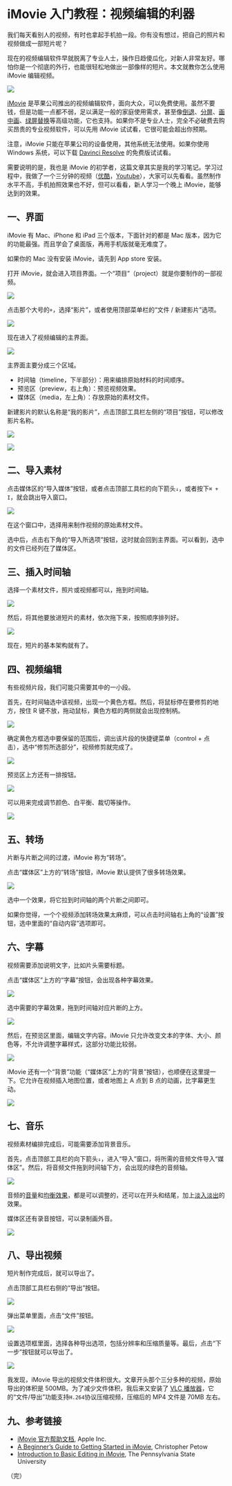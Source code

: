 # iMovie 入门教程：视频编辑的利器

我们每天看别人的视频，有时也拿起手机拍一段。你有没有想过，把自己的照片和视频做成一部短片呢？

现在的视频编辑软件早就脱离了专业人士，操作日趋傻瓜化，对新人非常友好。哪怕你是一个彻底的外行，也能很轻松地做出一部像样的短片。本文就教你怎么使用 iMovie 编辑视频。

![](https://www.wangbase.com/blogimg/asset/201907/bg2019071523.jpg)

[iMovie](https://support.apple.com/imovie) 是苹果公司推出的视频编辑软件，面向大众，可以免费使用。虽然不要钱，但是功能一点都不弱，足以满足一般的家庭使用需求，甚至像[倒退](https://help.apple.com/imovie/mac/10.1/?lang=zh-cn#/mov584384e12)、[分屏](https://help.apple.com/imovie/mac/10.1/?lang=zh-cn#/movb8c659f55)、[画中画](https://help.apple.com/imovie/mac/10.1/?lang=zh-cn#/mova1aaa682b)、[绿屏替换](https://help.apple.com/imovie/mac/10.1/?lang=zh-cn#/mov82da1338a)等高级功能，它也支持。如果你不是专业人士，完全不必破费去购买昂贵的专业视频软件，可以先用 iMovie 试试看，它很可能会超出你预期。

注意，iMovie 只能在苹果公司的设备使用，其他系统无法使用。如果你使用 Windows 系统，可以下载 [Davinci Resolve](https://www.blackmagicdesign.com/products/davinciresolve/) 的免费版试试看。

需要说明的是，我也是 iMovie 的初学者，这篇文章其实是我的学习笔记。学习过程中，我做了一个三分钟的视频（[优酷](http://v.youku.com/v_show/id_XNDI3MzA5ODY5Mg==.html)，[Youtube](https://www.youtube.com/watch?v=3Kh5-sEE_kk)），大家可以先看看。虽然制作水平不高，手机拍照效果也不好，但可以看看，新人学习一个晚上 iMovie，能够达到的效果。

## 一、界面

iMovie 有 Mac、iPhone 和 iPad 三个版本，下面针对的都是 Mac 版本，因为它的功能最强。而且学会了桌面版，再用手机版就毫无难度了。

如果你的 Mac 没有安装 iMovie，请先到 App store 安装。

打开 iMovie，就会进入项目界面。一个“项目”（project）就是你要制作的一部视频。

![](https://www.wangbase.com/blogimg/asset/201907/bg2019071501.jpg)

点击那个大号的`+`，选择“影片”，或者使用顶部菜单栏的“文件 / 新建影片”选项。

![](https://www.wangbase.com/blogimg/asset/201907/bg2019071502.jpg)

现在进入了视频编辑的主界面。

![](https://www.wangbase.com/blogimg/asset/201907/bg2019071503.jpg)

主界面主要分成三个区域。

- 时间轴（timeline，下半部分）：用来编排原始材料的时间顺序。
- 预览区（preview，右上角）：预览视频效果。
- 媒体区（media，左上角）：存放原始的素材文件。

新建影片的默认名称是“我的影片”，点击顶部工具栏左侧的“项目”按钮，可以修改影片名称。

![](https://www.wangbase.com/blogimg/asset/201907/bg2019071521.jpg)

![](https://www.wangbase.com/blogimg/asset/201907/bg2019071522.jpg)

## 二、导入素材

点击媒体区的“导入媒体”按钮，或者点击顶部工具栏的向下箭头`↓`，或者按下`⌘ + I`，就会跳出导入窗口。

![](https://www.wangbase.com/blogimg/asset/201907/bg2019071504.jpg)

在这个窗口中，选择用来制作视频的原始素材文件。

选中后，点击右下角的“导入所选项”按钮，这时就会回到主界面。可以看到，选中的文件已经列在了媒体区。

## 三、插入时间轴

选择一个素材文件，照片或视频都可以，拖到时间轴。

![](https://www.wangbase.com/blogimg/asset/201907/bg2019071505.jpg)

然后，将其他要放进短片的素材，依次拖下来，按照顺序排列好。

![](https://www.wangbase.com/blogimg/asset/201907/bg2019071506.jpg)

现在，短片的基本架构就有了。

## 四、视频编辑

有些视频片段，我们可能只需要其中的一小段。

首先，在时间轴选中该视频，出现一个黄色方框。然后，将鼠标停在要修剪的地方，按住 R 键不放，拖动鼠标，黄色方框的两侧就会出现控制柄。

![](https://www.wangbase.com/blogimg/asset/201907/bg2019071507.jpg)

确定黄色方框选中要保留的范围后，调出该片段的快捷键菜单（control + 点击），选中“修剪所选部分”，视频修剪就完成了。

![](https://www.wangbase.com/blogimg/asset/201907/bg2019071508.jpg)

预览区上方还有一排按钮。

![](https://www.wangbase.com/blogimg/asset/201907/bg2019071510.jpg)

可以用来完成调节颜色、白平衡、裁切等操作。

![](https://www.wangbase.com/blogimg/asset/201907/bg2019071509.jpg)

## 五、转场

片断与片断之间的过渡，iMovie 称为“转场”。

点击“媒体区”上方的“转场”按钮，iMovie 默认提供了很多转场效果。

![](https://www.wangbase.com/blogimg/asset/201907/bg2019071511.jpg)

选中一个效果，将它拉到时间轴的两个片断之间即可。

如果你觉得，一个个视频添加转场效果太麻烦，可以点击时间轴右上角的“设置”按钮，选中里面的“自动内容”选项即可。

## 六、字幕

视频需要添加说明文字，比如片头需要标题。

点击“媒体区”上方的“字幕”按钮，会出现各种字幕效果。

![](https://www.wangbase.com/blogimg/asset/201907/bg2019071512.jpg)

选中需要的字幕效果，拖到时间轴对应片断的上方。

![](https://www.wangbase.com/blogimg/asset/201907/bg2019071513.jpg)

然后，在预览区里面，编辑文字内容。iMovie 只允许改变文本的字体、大小、颜色等，不允许调整字幕样式，这部分功能比较弱。

![](https://www.wangbase.com/blogimg/asset/201907/bg2019071514.jpg)

iMovie 还有一个“背景”功能（“媒体区”上方的“背景”按钮），也顺便在这里提一下。它允许在视频插入地图位置，或者地图上 A 点到 B 点的动画，比字幕更生动。

![](https://www.wangbase.com/blogimg/asset/201907/bg2019071515.jpg)

## 七、音乐

视频素材编排完成后，可能需要添加背景音乐。

首先，点击顶部工具栏的向下箭头`↓`，进入“导入”窗口，将所需的音频文件导入“媒体区”。然后，将音频文件拖到时间轴下方，会出现的绿色的音频轴。

![](https://www.wangbase.com/blogimg/asset/201907/bg2019071516.jpg)

音频的[音量](https://help.apple.com/imovie/mac/10.1/?lang=zh-cn#/mov3b5ded23e)和[均衡效果](https://help.apple.com/imovie/mac/10.1/?lang=zh-cn#/mov86277afbd)，都是可以调整的，还可以在开头和结尾，加上[淡入淡出](https://help.apple.com/imovie/mac/10.1/?lang=zh-cn#/move7a2dcdc6)的效果。

媒体区还有录音按钮，可以录制画外音。

![](https://www.wangbase.com/blogimg/asset/201907/bg2019071517.jpg)

## 八、导出视频

短片制作完成后，就可以导出了。

点击顶部工具栏右侧的“导出”按钮。

![](https://www.wangbase.com/blogimg/asset/201907/bg2019071518.jpg)

弹出菜单里面，点击“文件”按钮。

![](https://www.wangbase.com/blogimg/asset/201907/bg2019071519.jpg)

设置选项框里面，选择各种导出选项，包括分辨率和压缩质量等。最后，点击“下一步”按钮就可以导出了。

![](https://www.wangbase.com/blogimg/asset/201907/bg2019071520.jpg)

我发现，iMovie 导出的视频文件体积很大。文章开头那个三分多种的视频，原始导出的体积是 500MB。为了减少文件体积，我后来又安装了 [VLC 播放器](https://www.videolan.org/vlc/index.html)，它的“文件/导出”功能支持`H.264`协议压缩视频，压缩后的 MP4 文件是 70MB 左右。

## 九、参考链接

- [iMovie 官方帮助文档](https://help.apple.com/imovie/mac/10.1/?lang=zh-cn#/mov5ec96da08), Apple Inc.
- [A Beginner’s Guide to Getting Started in iMovie](https://blog.storyblocks.com/video-tutorials/getting-started-imovie/), Christopher Petow
- [Introduction to Basic Editing in iMovie](https://mediacommons.psu.edu/2017/12/03/introduction-to-basic-editing-in-imovie/), The Pennsylvania State University

（完）










